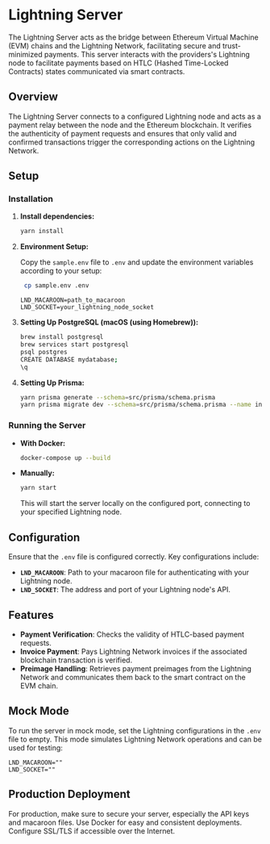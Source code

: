 # Lightning Server

The Lightning Server acts as the bridge between Ethereum Virtual Machine (EVM) chains and the Lightning Network, facilitating secure and trust-minimized payments. This server interacts with the providers's Lightning node to facilitate payments based on HTLC (Hashed Time-Locked Contracts) states communicated via smart contracts.

## Overview

The Lightning Server connects to a configured Lightning node and acts as a payment relay between the node and the Ethereum blockchain. It verifies the authenticity of payment requests and ensures that only valid and confirmed transactions trigger the corresponding actions on the Lightning Network.

## Setup

### Installation

1. **Install dependencies:**

   ```bash
   yarn install
   ```

2. **Environment Setup:**

   Copy the `sample.env` file to `.env` and update the environment variables according to your setup:

   ```bash
    cp sample.env .env
   ```

   ```plaintext
   LND_MACAROON=path_to_macaroon
   LND_SOCKET=your_lightning_node_socket
   ```

3. **Setting Up PostgreSQL (macOS (using Homebrew)):**

   ```bash
   brew install postgresql
   brew services start postgresql
   psql postgres
   CREATE DATABASE mydatabase;
   \q
   ```

4. **Setting Up Prisma:**

   ```bash
   yarn prisma generate --schema=src/prisma/schema.prisma
   yarn prisma migrate dev --schema=src/prisma/schema.prisma --name init
   ```

### Running the Server

- **With Docker:**

  ```bash
  docker-compose up --build
  ```

- **Manually:**

  ```bash
  yarn start
  ```

  This will start the server locally on the configured port, connecting to your specified Lightning node.

## Configuration

Ensure that the `.env` file is configured correctly. Key configurations include:

- **`LND_MACAROON`**: Path to your macaroon file for authenticating with your Lightning node.
- **`LND_SOCKET`**: The address and port of your Lightning node's API.

## Features

- **Payment Verification**: Checks the validity of HTLC-based payment requests.
- **Invoice Payment**: Pays Lightning Network invoices if the associated blockchain transaction is verified.
- **Preimage Handling**: Retrieves payment preimages from the Lightning Network and communicates them back to the smart contract on the EVM chain.

## Mock Mode

To run the server in mock mode, set the Lightning configurations in the `.env` file to empty. This mode simulates Lightning Network operations and can be used for testing:

```plaintext
LND_MACAROON=""
LND_SOCKET=""
```

## Production Deployment

For production, make sure to secure your server, especially the API keys and macaroon files. Use Docker for easy and consistent deployments. Configure SSL/TLS if accessible over the Internet.
